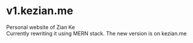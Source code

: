 # v1.kezian.me
Personal website of Zian Ke
<br />
Currently rewriting it using MERN stack. The new version is on kezian.me
